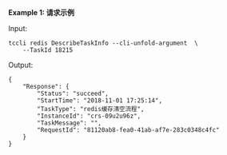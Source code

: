 **Example 1: 请求示例**



Input: 

```
tccli redis DescribeTaskInfo --cli-unfold-argument  \
    --TaskId 18215
```

Output: 
```
{
    "Response": {
        "Status": "succeed",
        "StartTime": "2018-11-01 17:25:14",
        "TaskType": "redis缓存清空流程",
        "InstanceId": "crs-09u2u96z",
        "TaskMessage": "",
        "RequestId": "81120ab8-fea0-41ab-af7e-283c0348c4fc"
    }
}
```

